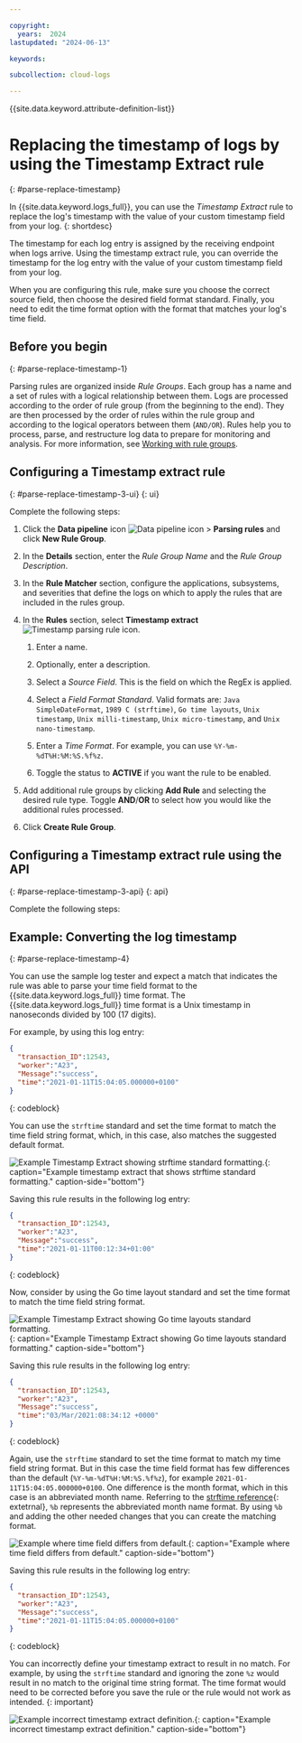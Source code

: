```yaml
---

copyright:
  years:  2024
lastupdated: "2024-06-13"

keywords:

subcollection: cloud-logs

---
```


{{site.data.keyword.attribute-definition-list}}


# Replacing the timestamp of logs by using the Timestamp Extract rule
{: #parse-replace-timestamp}

In {{site.data.keyword.logs_full}}, you can use the *Timestamp Extract* rule to replace the log's timestamp with the value of your custom timestamp field from your log.
{: shortdesc}

The timestamp for each log entry is assigned by the receiving endpoint when logs arrive. Using the timestamp extract rule, you can override the timestamp for the log entry with the value of your custom timestamp field from your log.

When you are configuring this rule, make sure you choose the correct source field, then choose the desired field format standard. Finally, you need to edit the time format option with the format that matches your log's time field.


## Before you begin
{: #parse-replace-timestamp-1}

Parsing rules are organized inside *Rule Groups*. Each group has a name and a set of rules with a logical relationship between them. Logs are processed according to the order of rule group (from the beginning to the end). They are then processed by the order of rules within the rule group and according to the logical operators between them (`AND/OR`). Rules help you to process, parse, and restructure log data to prepare for monitoring and analysis. For more information, see [Working with rule groups](/docs/cloud-logs?topic=cloud-logs-rules_groups).


## Configuring a Timestamp extract rule
{: #parse-replace-timestamp-3-ui}
{: ui}

Complete the following steps:

1. Click the **Data pipeline** icon ![Data pipeline icon](/icons/data-pipeline.svg "Data pipeline") > **Parsing rules** and click **New Rule Group**.

2. In the **Details** section, enter the *Rule Group Name* and the *Rule Group Description*.

3. In the **Rule Matcher** section, configure the applications, subsystems, and severities that define the logs on which to apply the rules that are included in the rules group.

4. In the **Rules** section, select **Timestamp extract** ![Timestamp parsing rule icon](/icons/Timestamp.svg "Timestamp").

    1. Enter a name.

    2. Optionally, enter a description.

    3. Select a *Source Field*. This is the field on which the RegEx is applied.

    4. Select a *Field Format Standard*. Valid formats are: `Java SimpleDateFormat`, `1989 C (strftime)`, `Go time layouts`, `Unix timestamp`, `Unix milli-timestamp`, `Unix micro-timestamp`, and `Unix nano-timestamp`.

    5. Enter a *Time Format*. For example, you can use `%Y-%m-%dT%H:%M:%S.%f%z`.

    6. Toggle the status to **ACTIVE** if you want the rule to be enabled.

5. Add additional rule groups by clicking **Add Rule** and selecting the desired rule type. Toggle **AND**/**OR** to select how you would like the additional rules processed.

6. Click **Create Rule Group**.


## Configuring a Timestamp extract rule using the API
{: #parse-replace-timestamp-3-api}
{: api}

Complete the following steps:




## Example: Converting the log timestamp
{: #parse-replace-timestamp-4}


You can use the sample log tester and expect a match that indicates the rule was able to parse your time field format to the {{site.data.keyword.logs_full}} time format. The {{site.data.keyword.logs_full}} time format is a Unix timestamp in nanoseconds divided by 100 (17 digits).

For example, by using this log entry:

```json
{
  "transaction_ID":12543,
  "worker":"A23",
  "Message":"success",
  "time":"2021-01-11T15:04:05.000000+0100"
}
```
{: codeblock}

You can use the `strftime` standard and set the time format to match the time field string format, which, in this case, also matches the suggested default format.

![Example Timestamp Extract showing `strftime` standard formatting.](images/strftime-valid-700x361.png "Example Timestamp Extract showing `strftime` standard formatting."){: caption="Example timestamp extract that shows strftime standard formatting." caption-side="bottom"}

Saving this rule results in the following log entry:

```json
{
  "transaction_ID":12543,
  "worker":"A23",
  "Message":"success",
  "time":"2021-01-11T00:12:34+01:00"
}
```
{: codeblock}

Now, consider by using the Go time layout standard and set the time format to match the time field string format.

![Example Timestamp Extract showing Go time layouts standard formatting.](images/golang-valid-700x350.png "Example Timestamp Extract showing Go time layouts standard formatting."){: caption="Example Timestamp Extract showing Go time layouts standard formatting." caption-side="bottom"}

Saving this rule results in the following log entry:

```json
{
  "transaction_ID":12543,
  "worker":"A23",
  "Message":"success",
  "time":"03/Mar/2021:08:34:12 +0000"
}
```
{: codeblock}

Again, use the `strftime` standard to set the time format to match my time field string format. But in this case the time field format has few differences than the default (`%Y-%m-%dT%H:%M:%S.%f%z`), for example `2021-01-11T15:04:05.000000+0100`. One difference is the month format, which in this case is an abbreviated month name. Referring to the [strftime reference](https://strftime.org/){: extetrnal}, `%b` represents the abbreviated month name format. By using `%b` and adding the other needed changes that you can create the matching format.

![Example where time field differs from default.](images/Screen-Shot-2021-03-03-at-11-06-56-700x323.png "Example where time field differs from default."){: caption="Example where time field differs from default." caption-side="bottom"}

Saving this rule results in the following log entry:

```json
{
  "transaction_ID":12543,
  "worker":"A23",
  "Message":"success",
  "time":"2021-01-11T15:04:05.000000+0100"
}
```
{: codeblock}

You can incorrectly define your timestamp extract to result in no match. For example, by using the `strftime` standard and ignoring the zone `%z` would result in no match to the original time string format. The time format would need to be corrected before you save the rule or the rule would not work as intended.
{: important}

![Example incorrect timestamp extract definition.](images/strftime-not-valid-700x362.png "Example incorrect timestamp extract definition."){: caption="Example incorrect timestamp extract definition." caption-side="bottom"}
